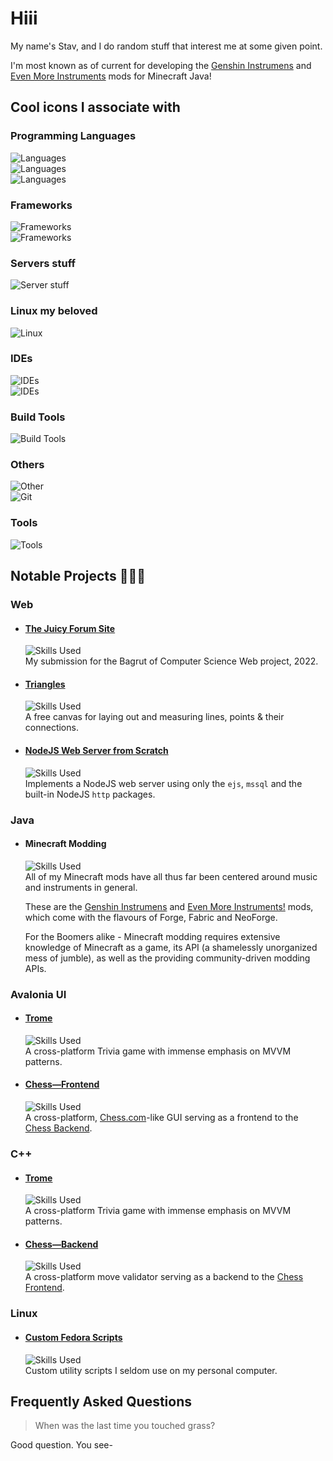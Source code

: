 # Hiii

My name's Stav, and I do random stuff that interest me at some given point.

I'm most known as of current for developing the [Genshin Instrumens](https://www.curseforge.com/minecraft/mc-mods/genshin-instruments) and [Even More Instruments](https://www.curseforge.com/minecraft/mc-mods/even-more-instruments) mods for Minecraft Java!

## Cool icons I associate with

### Programming Languages
![Languages](https://go-skill-icons.vercel.app/api/icons?i=kotlin,java,py,coffeescript,dart,visualbasic,asm)
<br/>
![Languages](https://go-skill-icons.vercel.app/api/icons?i=cs,cpp,c)
<br/>
![Languages](https://go-skill-icons.vercel.app/api/icons?i=html,css,js)

### Frameworks
![Frameworks](https://go-skill-icons.vercel.app/api/icons?i=jetpackcompose,flutter,unity,nodejs,processing,dotnet,avaloniaui,discordbots,arduino)
<br/>
![Frameworks](https://go-skill-icons.vercel.app/api/icons?i=fabricmc,forgemc,neoforge)

### Servers stuff
![Server stuff](https://go-skill-icons.vercel.app/api/icons?i=virtualbox,mysql,sqlserver,mongodb,sqlite,docker)

### Linux my beloved
![Linux](https://go-skill-icons.vercel.app/api/icons?i=linux,bash,wsl,fedora,debian)

### IDEs
![IDEs](https://go-skill-icons.vercel.app/api/icons?i=visualstudio,vscode,eclipse)
<br/>
![IDEs](https://go-skill-icons.vercel.app/api/icons?i=idea,clion,rider,androidstudio)

### Build Tools
![Build Tools](https://go-skill-icons.vercel.app/api/icons?i=gradle,cmake)

### Others
![Other](https://go-skill-icons.vercel.app/api/icons?i=json,regex)  
![Git](https://go-skill-icons.vercel.app/api/icons?i=git,github,gitlab)

### Tools
![Tools](https://go-skill-icons.vercel.app/api/icons?i=gimp,davinci,figma,wireshark)

## Notable Projects 🚧👷‍♂️
### Web
- #### [The Juicy Forum Site](https://github.com/StavWasPlayZ/juicy-forum-site)  
  ![Skills Used](https://go-skill-icons.vercel.app/api/icons?i=dotnet,cs,css,js)  
  My submission for the Bagrut of Computer Science Web project, 2022.
- #### [Triangles](https://github.com/StavWasPlayZ/triangles)
  ![Skills Used](https://go-skill-icons.vercel.app/api/icons?i=html,css,js)  
  A free canvas for laying out and measuring lines, points & their connections.
- #### [NodeJS Web Server from Scratch](https://github.com/StavWasPlayZ/nodejs-server-from-scratch)
  ![Skills Used](https://go-skill-icons.vercel.app/api/icons?i=nodejs,sqlserver,html,css,js)  
  Implements a NodeJS web server using only the `ejs`, `mssql` and the built-in NodeJS `http` packages.

### Java
- #### Minecraft Modding
  ![Skills Used](https://go-skill-icons.vercel.app/api/icons?i=java,gradle,forgemc,fabricmc,neoforge)  
  All of my Minecraft mods have all thus far been centered around music and instruments in general.

  These are the [Genshin Instrumens](https://github.com/StavWasPlayZ/Genshin-Instruments) and [Even More Instruments!](https://github.com/StavWasPlayZ/Even-More-Instruments) mods,
  which come with the flavours of Forge, Fabric and NeoForge.
  
  For the Boomers alike - Minecraft modding requires extensive knowledge of Minecraft as a game, its API (a shamelessly unorganized mess of jumble), as well as the providing community-driven modding APIs.

### Avalonia UI
- #### [Trome](https://github.com/StavWasPlayZ/Trome)  
  ![Skills Used](https://go-skill-icons.vercel.app/api/icons?i=avaloniaui,cs,dotnet,cpp,windows,linux,cmake,mongodb,sqlite,gitlab,figma)  
  A cross-platform Trivia game with immense emphasis on MVVM patterns.
- #### [Chess—Frontend](https://github.com/StavWasPlayZ/chess-frontend)  
  ![Skills Used](https://go-skill-icons.vercel.app/api/icons?i=avaloniaui,cs,dotnet,windows,linux)  
  A cross-platform, [Chess.com](https://chess.com/)-like GUI serving as a frontend to the [Chess Backend](https://github.com/StavWasPlayZ/chess-backend).

### C++
- #### [Trome](https://github.com/StavWasPlayZ/Trome)  
  ![Skills Used](https://go-skill-icons.vercel.app/api/icons?i=avaloniaui,cs,dotnet,cpp,windows,linux,cmake,mongodb,sqlite,gitlab,figma)  
  A cross-platform Trivia game with immense emphasis on MVVM patterns.
- #### [Chess—Backend](https://github.com/StavWasPlayZ/chess-backend)  
  ![Skills Used](https://go-skill-icons.vercel.app/api/icons?i=cpp,cmake,windows,linux)  
  A cross-platform move validator serving as a backend to the [Chess Frontend](https://github.com/StavWasPlayZ/chess-frontend).


### Linux
- #### [Custom Fedora Scripts](https://github.com/StavWasPlayZ/custom_fedora_scripts)
  ![Skills Used](https://go-skill-icons.vercel.app/api/icons?i=linux,bash)  
  Custom utility scripts I seldom use on my personal computer.
  

## Frequently Asked Questions

> When was the last time you touched grass?

Good question. You see-
